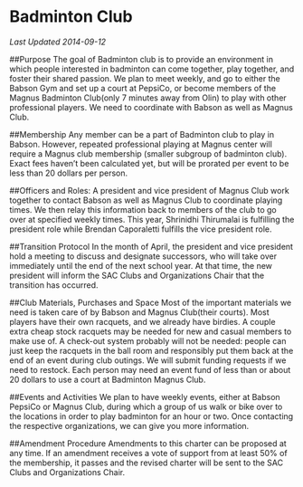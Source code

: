 # Badminton Club	
*Last Updated 2014-09-12*

##Purpose
The goal of Badminton club is to provide an environment in which people interested in badminton can come together, play together, and foster their shared passion. We plan to meet weekly, and go to either the Babson Gym and set up a court at PepsiCo, or become members of the Magnus Badminton Club(only 7 minutes away from Olin) to play with other professional players. We need to coordinate with Babson as well as Magnus Club.	

##Membership
Any member can be a part of Badminton club to play in Babson. However, repeated professional playing at Magnus center will require a Magnus club membership (smaller subgroup of badminton club). Exact fees haven’t been calculated yet, but will be prorated per event to be less than 20 dollars per person.	

##Officers and Roles:
A president and vice president of Magnus Club work together to contact Babson as well as Magnus Club to coordinate playing times. We then relay this information back to members of the club to go over at specified weekly times. This year, Shrinidhi Thirumalai is fulfilling the president role while Brendan Caporaletti fulfills the vice president role.	

##Transition Protocol
In the month of April, the president and vice president hold a meeting to discuss and  designate successors, who will take over immediately until the end of the next school year. At that time, the new president will inform the SAC Clubs and Organizations Chair that the transition has occurred.	

##Club Materials, Purchases and Space
Most of the important materials we need is taken care of by Babson and Magnus Club(their courts). Most players have their own racquets, and we already have birdies. A couple extra cheap stock racquets may be needed for new and casual members to make use of. A check-out system probably will not be needed: people can just keep the racquets in the ball room and responsibly put them back at the end of an event during club outings. We will submit funding requests if we need to restock. Each person may need an event fund of less than or about 20 dollars to use a court at Badminton Magnus Club.	

##Events and Activities
We plan to have weekly events, either at Babson PepsiCo or Magnus Club, during which a group of us walk or bike over to the locations in order to play badminton for an hour or two. Once contacting the respective organizations, we can give you more information.	

##Amendment Procedure
Amendments to this charter can be proposed at any time. If an amendment receives a vote of support from at least 50% of the membership, it passes and the revised charter will be sent to the SAC Clubs and Organizations Chair.		
